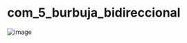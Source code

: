 # com_5_burbuja_bidireccional
![image](https://user-images.githubusercontent.com/5318519/190047943-a33b7069-b5ef-488b-8ca8-7b838ddb2d3c.png)
